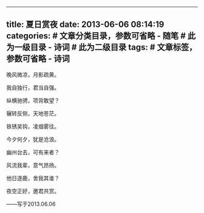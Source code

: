 
---
title: 夏日赏夜
date: 2013-06-06 08:14:19
categories:   # 文章分类目录，参数可省略
    - 随笔 # 此为一级目录
    - 诗词 # 此为二级目录
tags:   # 文章标签，参数可省略
    - 诗词
---

晚风微凉，月影疏黄。

我自独行，君当自强。

纵横驰骋，项背敢望？

辗转反侧，天地苍茫。

铁锈吴钩，凌烟雾往。

今夕何夕，犹是沧浪。

幽州台去，可有来者？

风流我辈，意气昂扬。

他日逐鹿，舍我其谁？

夜空正好，邀君共赏。

——写于2013.06.06
